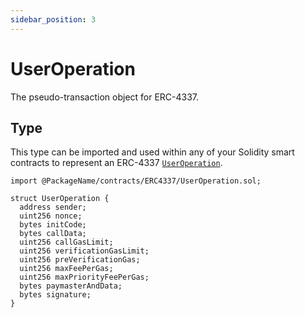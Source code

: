 ```yaml
---
sidebar_position: 3
---
```


# UserOperation

The pseudo-transaction object for ERC-4337.

## Type

This type can be imported and used within any of your Solidity smart contracts to represent an ERC-4337 [`UserOperation`](../../introduction/erc-4337-overview.md#useroperation).

```solidity
import @PackageName/contracts/ERC4337/UserOperation.sol;
```

```solidity
struct UserOperation {
  address sender;
  uint256 nonce;
  bytes initCode;
  bytes callData;
  uint256 callGasLimit;
  uint256 verificationGasLimit;
  uint256 preVerificationGas;
  uint256 maxFeePerGas;
  uint256 maxPriorityFeePerGas;
  bytes paymasterAndData;
  bytes signature;
}

```
